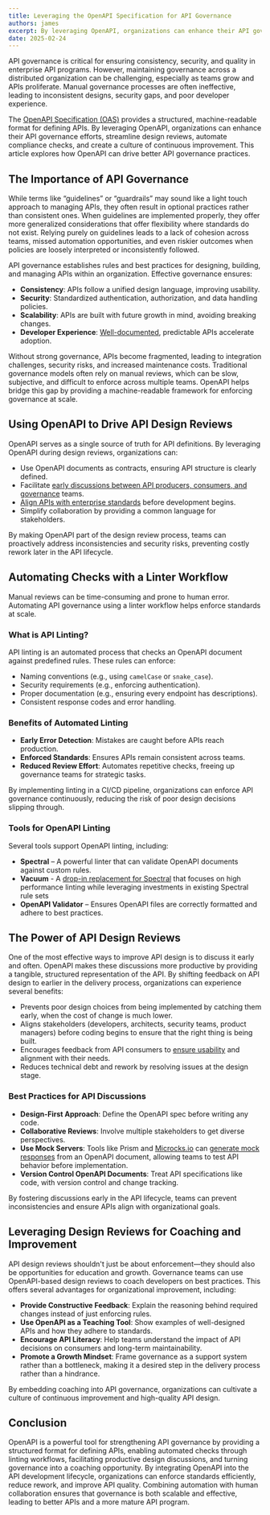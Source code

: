 ```yaml
---
title: Leveraging the OpenAPI Specification for API Governance
authors: james
excerpt: By leveraging OpenAPI, organizations can enhance their API governance efforts, streamline design reviews, automate compliance checks, and create a culture of continuous improvement.
date: 2025-02-24
---
```


API governance is critical for ensuring consistency, security, and quality in enterprise API programs. However, maintaining governance across a distributed organization can be challenging, especially as teams grow and APIs proliferate. Manual governance processes are often ineffective, leading to inconsistent designs, security gaps, and poor developer experience.

The [OpenAPI Specification (OAS)](https://spec.openapis.org/) provides a structured, machine-readable format for defining APIs. By leveraging OpenAPI, organizations can enhance their API governance efforts, streamline design reviews, automate compliance checks, and create a culture of continuous improvement. This article explores how OpenAPI can drive better API governance practices.

## The Importance of API Governance

While terms like “guidelines” or “guardrails” may sound like a light touch approach to managing APIs, they often result in optional practices rather than consistent ones. When guidelines are implemented properly, they offer more generalized considerations that offer flexibility where standards do not exist. Relying purely on guidelines leads to a lack of cohesion across teams, missed automation opportunities, and even riskier outcomes when policies are loosely interpreted or inconsistently followed.

API governance establishes rules and best practices for designing, building, and managing APIs within an organization. Effective governance ensures:

- **Consistency**: APIs follow a unified design language, improving usability.
- **Security**: Standardized authentication, authorization, and data handling policies.
- **Scalability**: APIs are built with future growth in mind, avoiding breaking changes.
- **Developer Experience**: [Well-documented](https://docs.bump.sh/guides/technical-writing/api-documentation-checklist/), predictable APIs accelerate adoption.

Without strong governance, APIs become fragmented, leading to integration challenges, security risks, and increased maintenance costs. Traditional governance models often rely on manual reviews, which can be slow, subjective, and difficult to enforce across multiple teams. OpenAPI helps bridge this gap by providing a machine-readable framework for enforcing governance at scale.

## Using OpenAPI to Drive API Design Reviews

OpenAPI serves as a single source of truth for API definitions. By leveraging OpenAPI during design reviews, organizations can:
- Use OpenAPI documents as contracts, ensuring API structure is clearly defined.
- Facilitate [early discussions between API producers, consumers, and governance](https://docs.bump.sh/guides/technical-writing/using-readme-style-api-documentation-to-enhance-your-api-design/) teams.
- [Align APIs with enterprise standards](https://docs.bump.sh/guides/technical-writing/incorporating-api-documentation-guidelines-into-your-api-style-guide/) before development begins.
- Simplify collaboration by providing a common language for stakeholders.

By making OpenAPI part of the design review process, teams can proactively address inconsistencies and security risks, preventing costly rework later in the API lifecycle.

## Automating Checks with a Linter Workflow
Manual reviews can be time-consuming and prone to human error. Automating API governance using a linter workflow helps enforce standards at scale.

### **What is API Linting?**

API linting is an automated process that checks an OpenAPI document against predefined rules. These rules can enforce:
- Naming conventions (e.g., using `camelCase` or `snake_case`).
- Security requirements (e.g., enforcing authentication).
- Proper documentation (e.g., ensuring every endpoint has descriptions).
- Consistent response codes and error handling.

### **Benefits of Automated Linting**

- **Early Error Detection**: Mistakes are caught before APIs reach production.
- **Enforced Standards**: Ensures APIs remain consistent across teams.
- **Reduced Review Effort**: Automates repetitive checks, freeing up governance teams for strategic tasks.

By implementing linting in a CI/CD pipeline, organizations can enforce API governance continuously, reducing the risk of poor design decisions slipping through.

### **Tools for OpenAPI Linting**

Several tools support OpenAPI linting, including:

- **Spectral** – A powerful linter that can validate OpenAPI documents against custom rules.
- **Vacuum** - A [drop-in replacement for Spectral](https://bump.sh/blog/api-linting-with-vacuum) that focuses on high performance linting while leveraging investments in existing Spectral rule sets
- **OpenAPI Validator** – Ensures OpenAPI files are correctly formatted and adhere to best practices.

## The Power of API Design Reviews

One of the most effective ways to improve API design is to discuss it early and often. OpenAPI makes these discussions more productive by providing a tangible, structured representation of the API. By shifting feedback on API design to earlier in the delivery process, organizations can experience several benefits:

- Prevents poor design choices from being implemented by catching them early, when the cost of change is much lower.
- Aligns stakeholders (developers, architects, security teams, product managers) before coding begins to ensure that the right thing is being built.
- Encourages feedback from API consumers to [ensure usability](https://docs.bump.sh/guides/technical-writing/elements-of-great-api-documentation/) and alignment with their needs.
- Reduces technical debt and rework by resolving issues at the design stage.

### **Best Practices for API Discussions**

- **Design-First Approach**: Define the OpenAPI spec before writing any code.
- **Collaborative Reviews**: Involve multiple stakeholders to get diverse perspectives.
- **Use Mock Servers**: Tools like Prism and [Microcks.io](https://microcks.io) can [generate mock responses](https://bump.sh/blog/microcks-bump-sh-testing-mocking-docs) from an OpenAPI document, allowing teams to test API behavior before implementation.
- **Version Control OpenAPI Documents**: Treat API specifications like code, with version control and change tracking.

By fostering discussions early in the API lifecycle, teams can prevent inconsistencies and ensure APIs align with organizational goals.

## Leveraging Design Reviews for Coaching and Improvement

API design reviews shouldn't just be about enforcement—they should also be opportunities for education and growth. Governance teams can use OpenAPI-based design reviews to coach developers on best practices. This offers several advantages for organizational improvement, including:

- **Provide Constructive Feedback**: Explain the reasoning behind required changes instead of just enforcing rules.
- **Use OpenAPI as a Teaching Tool**: Show examples of well-designed APIs and how they adhere to standards.
- **Encourage API Literacy**: Help teams understand the impact of API decisions on consumers and long-term maintainability.
- **Promote a Growth Mindset**: Frame governance as a support system rather than a bottleneck, making it a desired step in the delivery process rather than a hindrance.

By embedding coaching into API governance, organizations can cultivate a culture of continuous improvement and high-quality API design.

## Conclusion

OpenAPI is a powerful tool for strengthening API governance by providing a structured format for defining APIs, enabling automated checks through linting workflows, facilitating productive design discussions, and turning governance into a coaching opportunity. By integrating OpenAPI into the API development lifecycle, organizations can enforce standards efficiently, reduce rework, and improve API quality. Combining automation with human collaboration ensures that governance is both scalable and effective, leading to better APIs and a more mature API program.
